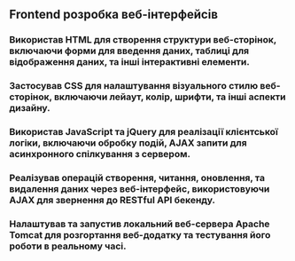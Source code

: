 ## Frontend розробка веб-інтерфейсів
### Використав HTML для створення структури веб-сторінок, включаючи форми для введення даних, таблиці для відображення даних, та інші інтерактивні елементи.
### Застосував CSS для налаштування візуального стилю веб-сторінок, включаючи лейаут, колір, шрифти, та інші аспекти дизайну.
### Використав JavaScript та jQuery для реалізації клієнтської логіки, включаючи обробку подій, AJAX запити для асинхронного спілкування з сервером.
### Реалізував операцій створення, читання, оновлення, та видалення даних через веб-інтерфейс, використовуючи AJAX для звернення до RESTful API бекенду.
### Налаштував та запустив локальний веб-сервера Apache Tomcat для розгортання веб-додатку та тестування його роботи в реальному часі.
